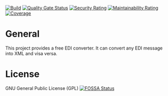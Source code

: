 [![Build](https://github.com/r4fterman/edi20/actions/workflows/maven.yml/badge.svg)](https://github.com/r4fterman/edi20/actions/workflows/maven.yml)
[![Quality Gate Status](https://sonarcloud.io/api/project_badges/measure?project=r4fterman_edi20&metric=alert_status)](https://sonarcloud.io/summary/new_code?id=r4fterman_edi20)
[![Security Rating](https://sonarcloud.io/api/project_badges/measure?project=r4fterman_edi20&metric=security_rating)](https://sonarcloud.io/summary/new_code?id=r4fterman_edi20)
[![Maintainability Rating](https://sonarcloud.io/api/project_badges/measure?project=r4fterman_edi20&metric=sqale_rating)](https://sonarcloud.io/summary/new_code?id=r4fterman_edi20)
[![Coverage](https://sonarcloud.io/api/project_badges/measure?project=r4fterman_edi20&metric=coverage)](https://sonarcloud.io/summary/new_code?id=r4fterman_edi20)

# General
This project provides a free EDI converter. It can convert any EDI message into XML and visa versa.

# License
GNU General Public License (GPL)
[![FOSSA Status](https://app.fossa.com/api/projects/git%2Bgithub.com%2Fr4fterman%2Fedi20.svg?type=large)](https://app.fossa.com/projects/git%2Bgithub.com%2Fr4fterman%2Fedi20?ref=badge_large)
